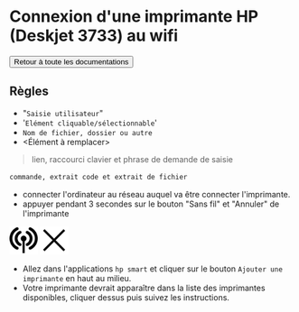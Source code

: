 # Connexion d'une imprimante HP (Deskjet 3733) au wifi

<a href="../README.md"><button type="button">Retour à toute les documentations</button></a>

## Règles

- "`Saisie utilisateur`"
- '`Elément cliquable/sélectionnable`'
- `Nom de fichier, dossier ou autre`
- <Élément à remplacer>

> lien, raccourci clavier et phrase de demande de saisie

```txt
commande, extrait code et extrait de fichier
```

- connecter l'ordinateur au réseau auquel va être connecter l'imprimante.
- appuyer pendant 3 secondes sur le bouton "Sans fil" et "Annuler" de l'imprimante

<img src="../Images/sans_fil.png" alt="Image du bouton Sans fil" width="50" height="50">
<img src="../Images/annuler.png" alt="Image du bouton Annuler" width="50" height="50">

- Allez dans l'applications `hp smart` et cliquer sur le bouton `Ajouter une imprimante` en haut au milieu.
- Votre imprimante devrait apparaître dans la liste des imprimantes disponibles, cliquer dessus puis suivez les instructions.
